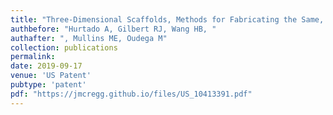 ```yaml
---
title: "Three-Dimensional Scaffolds, Methods for Fabricating the Same, and Methods of Treating a Peripheral Nerve or Spinal Cord Injury"
authbefore: "Hurtado A, Gilbert RJ, Wang HB, "
authafter: ", Mullins ME, Oudega M"
collection: publications
permalink:
date: 2019-09-17
venue: 'US Patent'
pubtype: 'patent'
pdf: "https://jmcregg.github.io/files/US_10413391.pdf"
---
```

